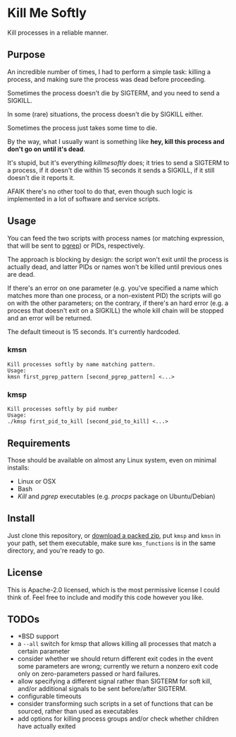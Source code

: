 # Kill Me Softly

Kill processes in a reliable manner.

## Purpose

An incredible number of times, I had to perform a simple task: killing a process,
and making sure the process was dead before proceeding.

Sometimes the process doesn't die by SIGTERM, and you need to send a SIGKILL.

In some (rare) situations, the process doesn't die by SIGKILL either.

Sometimes the process just takes some time to die.

By the way, what I usually want is something like **hey, kill this process and don't go on until it's dead**.

It's stupid, but it's everything *killmesoftly* does; it tries to send a SIGTERM to a process, if it doesn't die within
15 seconds it sends a SIGKILL, if it still doesn't die it reports it.

AFAIK there's no other tool to do that, even though such logic is implemented in a lot of software and service scripts.

## Usage

You can feed the two scripts with process names (or matching expression, that will be sent to [pgrep](http://linux.die.net/man/1/pgrep)) or PIDs, respectively.

The approach is blocking by design: the script won't exit until the process is actually dead, and latter PIDs or names won't be killed until previous ones are dead.

If there's an error on one parameter (e.g. you've specified a name which matches more than one process, or a non-existent PID) the scripts will go on with the other parameters; on the contrary, if there's an hard error (e.g. a process that doesn't exit on a SIGKILL) the whole kill chain will be stopped and an error will be returned.

The default timeout is 15 seconds. It's currently hardcoded.

### kmsn

```
Kill processes softly by name matching pattern.
Usage:
kmsn first_pgrep_pattern [second_pgrep_pattern] <...>
```

### kmsp
```
Kill processes softly by pid number
Usage:
./kmsp first_pid_to_kill [second_pid_to_kill] <...>
```

## Requirements

Those should be available on almost any Linux system, even on minimal installs:

* Linux or OSX
* Bash
* *Kill* and *pgrep* executables (e.g. *procps* package on Ubuntu/Debian)

## Install

Just clone this repository, or [download a packed zip](../../archive/master.zip), put  ```kmsp``` and ```kmsn``` in your path, set them executable, make sure ```kms_functions``` is in the same directory, and you're ready to go.

## License

This is Apache-2.0 licensed, which is the most permissive license I could think of. Feel free to include and modify this code however you like.

## TODOs
* \*BSD support
* a ```--all``` switch for kmsp that allows killing all processes that match a certain parameter
* consider whether we should return different exit codes in the event some parameters are wrong; currently we return a nonzero exit code only on zero-parameters passed or hard failures.
* allow specifying a different signal rather than SIGTERM for soft kill, and/or additional signals to be sent before/after SIGTERM.
* configurable timeouts
* consider transforming such scripts in a set of functions that can be sourced, rather than used as executables
* add options for killing process groups and/or check whether children have actually exited
